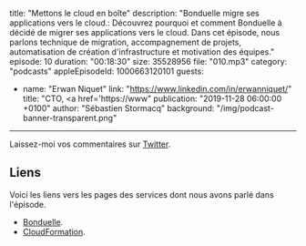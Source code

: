 title: "Mettons le cloud en boîte"
description: "Bonduelle migre ses applications vers le cloud.: Découvrez pourquoi et comment Bonduelle à décidé de migrer ses applications vers le cloud.  Dans cet épisode, nous parlons technique de migration, accompagnement de projets, automatisation de création d'infrastructure et motivation des équipes."
episode: 10
duration: "00:18:30"
size: 35528956
file: "010.mp3"
category: "podcasts"
appleEpisodeId: 1000663120101
guests:
  - name: "Erwan Niquet"
    link: "https://www.linkedin.com/in/erwanniquet/"
    title: "CTO, <a href='https://www"
publication: "2019-11-28 06:00:00 +0100"
author: "Sébastien Stormacq"
background: "/img/podcast-banner-transparent.png"
---

Laissez-moi vos commentaires sur [Twitter](https://twitter.com/sebsto).

## Liens

Voici les liens vers les pages des services dont nous avons parlé dans l'épisode.

- [Bonduelle](https://www.bonduelle.fr/).
- [CloudFormation](https://aws.amazon.com/cloudformation).
